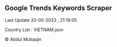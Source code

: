 

## Google Trends Keywords Scraper 
 
Last Update 20-05-2023 , 21:19:05

Country List :
VIETNAM.json



© Abdul Muttaqin 
